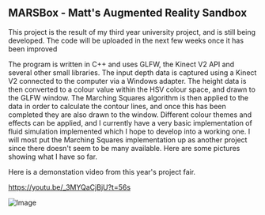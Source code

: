 ## MARSBox - Matt's Augmented Reality Sandbox

This project is the result of my third year university project, and is still being developed.  The code will be uploaded in the next few weeks once it has been improved 

The program is written in C++ and uses GLFW, the Kinect V2 API and several other small libraries.  The input depth data is captured using a Kinect V2 connected to the computer via a Windows adapter.  The height data is then converted to a colour value within the HSV colour space, and drawn to the GLFW window.  The Marching Squares algorithm is then applied to the data in order to calculate the contour lines, and once this has been completed they are also drawn to the window.  Different colour themes and effects can be applied, and I currently have a very basic implementation of fluid simulation implemented which I hope to develop into a working one.  I will most put the Marching Squares implementation up as another project since there doesn't seem to be many available.  Here are some pictures showing what I have so far.

Here is a demonstation video from this year's project fair.

https://youtu.be/_3MYQaCjBjU?t=56s


![Image](Images/20170502_135532.jpg)
